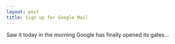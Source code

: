 ```yaml
---
layout: post
title: Sign up for Google Mail
---
```


Saw it today in the morning Google has finally opened its gates...
